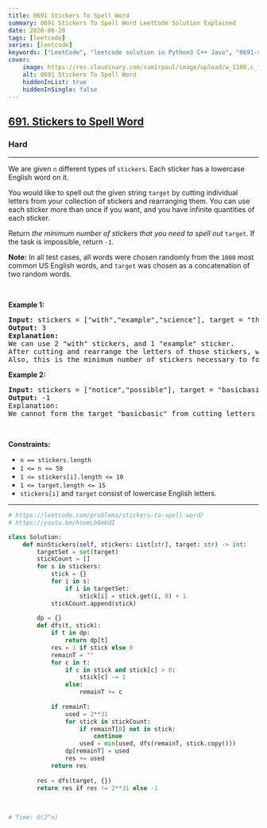 ```yaml
---
title: 0691 Stickers To Spell Word
summary: 0691 Stickers To Spell Word LeetCode Solution Explained
date: 2020-06-20
tags: [leetcode]
series: [leetcode]
keywords: ["LeetCode", "leetcode solution in Python3 C++ Java", "0691-stickers-to-spell-word LeetCode Solution Explained"]
cover:
    image: https://res.cloudinary.com/samirpaul/image/upload/w_1100,c_fit,co_rgb:FFFFFF,l_text:Arial_75_bold:0691 Stickers To Spell Word - Solution Explained/problem-solving.webp
    alt: 0691 Stickers To Spell Word
    hiddenInList: true
    hiddenInSingle: false
---
```



<h2><a href="https://leetcode.com/problems/stickers-to-spell-word/">691. Stickers to Spell Word</a></h2><h3>Hard</h3><hr><div><p>We are given <code>n</code> different types of <code>stickers</code>. Each sticker has a lowercase English word on it.</p>

<p>You would like to spell out the given string <code>target</code> by cutting individual letters from your collection of stickers and rearranging them. You can use each sticker more than once if you want, and you have infinite quantities of each sticker.</p>

<p>Return <em>the minimum number of stickers that you need to spell out </em><code>target</code>. If the task is impossible, return <code>-1</code>.</p>

<p><strong>Note:</strong> In all test cases, all words were chosen randomly from the <code>1000</code> most common US English words, and <code>target</code> was chosen as a concatenation of two random words.</p>

<p>&nbsp;</p>
<p><strong class="example">Example 1:</strong></p>

<pre><strong>Input:</strong> stickers = ["with","example","science"], target = "thehat"
<strong>Output:</strong> 3
<strong>Explanation:</strong>
We can use 2 "with" stickers, and 1 "example" sticker.
After cutting and rearrange the letters of those stickers, we can form the target "thehat".
Also, this is the minimum number of stickers necessary to form the target string.
</pre>

<p><strong class="example">Example 2:</strong></p>

<pre><strong>Input:</strong> stickers = ["notice","possible"], target = "basicbasic"
<strong>Output:</strong> -1
Explanation:
We cannot form the target "basicbasic" from cutting letters from the given stickers.
</pre>

<p>&nbsp;</p>
<p><strong>Constraints:</strong></p>

<ul>
	<li><code>n == stickers.length</code></li>
	<li><code>1 &lt;= n &lt;= 50</code></li>
	<li><code>1 &lt;= stickers[i].length &lt;= 10</code></li>
	<li><code>1 &lt;= target.length &lt;= 15</code></li>
	<li><code>stickers[i]</code> and <code>target</code> consist of lowercase English letters.</li>
</ul>
</div>

---




```python
# https://leetcode.com/problems/stickers-to-spell-word/
# https://youtu.be/hsomLb6mUdI

class Solution:
    def minStickers(self, stickers: List[str], target: str) -> int:
        targetSet = set(target)
        stickCount = []
        for s in stickers:
            stick = {}
            for i in s:
                if i in targetSet:
                    stick[i] = stick.get(i, 0) + 1
            stickCount.append(stick)
        
        dp = {}
        def dfs(t, stick):
            if t in dp:
                return dp[t]
            res = 1 if stick else 0
            remainT = ""
            for c in t:
                if c in stick and stick[c] > 0:
                    stick[c] -= 1
                else:
                    remainT += c
            
            if remainT:
                used = 2**31
                for stick in stickCount:
                    if remainT[0] not in stick:
                        continue
                    used = min(used, dfs(remainT, stick.copy()))
                dp[remainT] = used
                res += used
            return res
        
        res = dfs(target, {})
        return res if res != 2**31 else -1
            
        
        
# Time: O(2^n)
```

